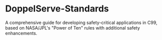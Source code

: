# DoppelServe-Standards
A comprehensive guide for developing safety-critical applications in C99, based on NASA/JPL's "Power of Ten" rules with additional safety enhancements.
